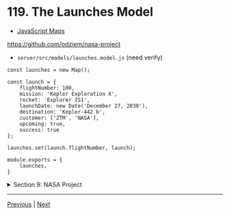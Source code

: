 # 119. The Launches Model

-   [JavaScript Maps](https://developer.mozilla.org/en-US/docs/Web/JavaScript/Reference/Global_Objects/Map)

https://github.com/odziem/nasa-project

-   `server/src/models/launches.model.js` (need verify)
```
const launches = new Map();

const launch = {
    flightNumber: 100,
    mission: 'Kepler Exploration X',
    rocket: 'Explorer IS1',
    launchDate: new Date('December 27, 2030'),
    destination: 'Kepler-442 b',
    customer: ['ZTM', 'NASA'],
    upcoming: true,
    success: true
};

launches.set(launch.flightNumber, launch);

module.exports = {
    launches,
}

```

<details>
  <summary> Section 9: NASA Project </summary>

  - [Codebase: nasa-project](../src/9_nasa-project)

</details>



---

[Previous](./118_Logging-Requests-With-Morgan.md) | [Next]()